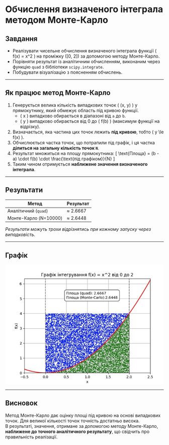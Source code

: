 # Обчислення визначеного інтеграла методом Монте-Карло

## Завдання

- Реалізувати чисельне обчислення визначеного інтеграла функції \( f(x) = x^2 \) на проміжку \([0, 2]\) за допомогою методу Монте-Карло.
- Порівняти результат із аналітичним обчисленням, виконаним через функцію `quad` з бібліотеки `scipy.integrate`.
- Побудувати візуалізацію з поясненням обчислень.

---

## Як працює метод Монте-Карло

1. Генерується велика кількість випадкових точок \( (x, y) \) у прямокутнику, який обмежує область під кривою функції.
   - \( x \) випадково обирається в діапазоні від `a` до `b`.
   - \( y \) випадково обирається від 0 до \( f(b) \) (максимум функції на відрізку).
2. Визначається, яка частина цих точок лежить **під кривою**, тобто \( y \le f(x) \).
3. Обчислюється частка точок, що потрапили під графік, і ця частка **ділиться на загальну кількість точок `N`**.
4. Результат множиться на площу прямокутника:
   \[
   \text{Площа} = (b - a) \cdot f(b) \cdot \frac{\text{під графіком}}{N}
   \]
5. Таким чином отримується **наближене значення визначеного інтеграла**.

---

## Результати

| Метод              | Результат   |
|--------------------|-------------|
| Аналітичний (`quad`)| ≈ 2.6667    |
| Монте-Карло (N=10000)| ≈ 2.6448     |

*Результати можуть трохи відрізнятись при кожному запуску через випадковість.*

---

## Графік
![Графік інтегрування](monte-carlo.jpg)

---

## Висновок

Метод Монте-Карло дає оцінку площі під кривою на основі випадкових точок. Для великої кількості точок точність достатньо висока.  
В результаті, значення, отримане за допомогою методу Монте-Карло, **наближене до точного аналітичного результату**, що свідчить про правильність реалізації.

